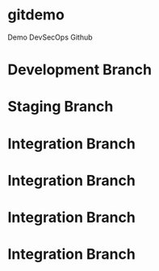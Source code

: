 # gitdemo
Demo DevSecOps Github
# Development Branch
# Staging Branch
# Integration Branch
# Integration Branch
# Integration Branch
# Integration Branch

